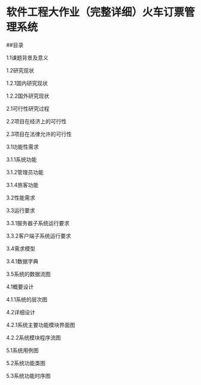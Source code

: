 # 软件工程大作业（完整详细）火车订票管理系统

##目录

1.1课题背景及意义

1.2研究现状

1.2.1国内研究现状

1.2.2国外研究现状

2.1可行性研究过程

2.2项目在经济上的可行性

2.3项目在法律允许的可行性

3.1功能性需求

3.1.1系统功能

3.1.2管理员功能

3.1.4旅客功能

3.2性能需求

3.3运行要求

3.3.1服务器子系统运行要求

3.3.2客户端子系统运行要求

3.4需求模型

3.4.1数据字典

3.5系统的数据流图

4.1概要设计

4.1.1系统的层次图

4.2详细设计

4.2.1系统主要功能模块界面图

4.2.2系统模块程序流图

5.1系统用例图

5.2系统功能类图

5.3系统功能时序图

